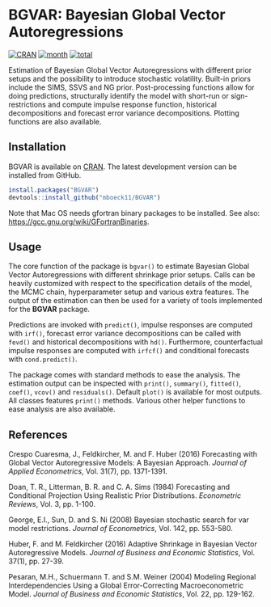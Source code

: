 # BGVAR: Bayesian Global Vector Autoregressions

<!-- badges: start -->
[![CRAN](http://www.r-pkg.org/badges/version/BGVAR)](https://cran.r-project.org/package=BGVAR)
[![month](http://cranlogs.r-pkg.org/badges/BGVAR)](https://www.r-pkg.org/pkg/BGVAR)
[![total](http://cranlogs.r-pkg.org/badges/grand-total/BGVAR)](https://www.r-pkg.org/pkg/BGVAR)
<!-- badges: end -->

Estimation of Bayesian Global Vector Autoregressions with different prior setups and the possibility to introduce stochastic volatility. Built-in priors include the SIMS, SSVS and NG prior. Post-processing functions allow for doing predictions, structurally identify the model with short-run or sign-restrictions and compute impulse response function, historical decompositions and forecast error variance decompositions. Plotting functions are also available.

## Installation

BGVAR is available on [CRAN](https://CRAN.R-project.org/package=BGVAR). The latest development version can be installed from GitHub.

``` r
install.packages("BGVAR")
devtools::install_github("mboeck11/BGVAR")
```

Note that Mac OS needs gfortran binary packages to be installed. See also: https://gcc.gnu.org/wiki/GFortranBinaries.

## Usage

The core function of the package is `bgvar()` to estimate Bayesian Global Vector Autoregressions with different shrinkage prior setups. Calls can be heavily customized with respect to the specification details of the model, the MCMC chain, hyperparameter setup and various extra features. The output of the estimation can then be used for a variety of tools implemented for the **BGVAR** package.

Predictions are invoked with `predict()`, impulse responses are computed with `irf()`, forecast error variance decompositions can be called with `fevd()` and historical decompositions with `hd()`. Furthermore, counterfactual impulse responses are computed with `irfcf()` and conditional forecasts with `cond.predict()`. 

The package comes with standard methods to ease the analysis. The estimation output can be inspected with `print()`, `summary()`, `fitted()`, `coef()`, `vcov()` and `residuals()`. Default `plot()` is available for most outputs. All classes features `print()` methods. Various other helper functions to ease analysis are also available.

## References

Crespo Cuaresma, J., Feldkircher, M. and F. Huber (2016) Forecasting with Global Vector Autoregressive Models: A Bayesian Approach. *Journal of Applied Econometrics*, Vol. 31(7), pp. 1371-1391.

Doan, T. R., Litterman, B. R. and C. A. Sims (1984) Forecasting and Conditional Projection Using Realistic Prior Distributions. *Econometric Reviews*, Vol. 3, pp. 1-100.

George, E.I., Sun, D. and S. Ni (2008) Bayesian stochastic search for var model restrictions. *Journal of Econometrics*, Vol. 142, pp. 553-580.

Huber, F. and M. Feldkircher (2016) Adaptive Shrinkage in Bayesian Vector Autoregressive Models. *Journal of Business and Economic Statistics*, Vol. 37(1), pp. 27-39.

Pesaran, M.H., Schuermann T. and S.M. Weiner (2004) Modeling Regional Interdependencies Using a Global Error-Correcting Macroeconometric Model. *Journal of Business and Economic Statistics*, Vol. 22, pp. 129-162.

